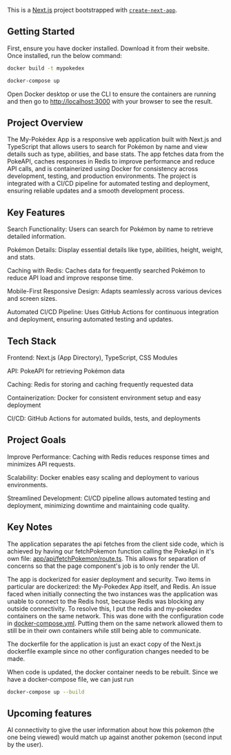 This is a [Next.js](https://nextjs.org) project bootstrapped with [`create-next-app`](https://nextjs.org/docs/app/api-reference/cli/create-next-app).

## Getting Started

First, ensure you have docker installed. Download it from their website. Once installed, run the below command:

```bash
docker build -t mypokedex
```

```bash
docker-compose up
```

Open Docker desktop or use the CLI to ensure the containers are running and then go to [http://localhost:3000](http://localhost:3000) with your browser to see the result.

## Project Overview
The My-Pokédex App is a responsive web application built with Next.js and TypeScript that allows users to search for Pokémon by name and view details such as type, abilities, and base stats. The app fetches data from the PokeAPI, caches responses in Redis to improve performance and reduce API calls, and is containerized using Docker for consistency across development, testing, and production environments. The project is integrated with a CI/CD pipeline for automated testing and deployment, ensuring reliable updates and a smooth development process.

## Key Features
Search Functionality: Users can search for Pokémon by name to retrieve detailed information.

Pokémon Details: Display essential details like type, abilities, height, weight, and stats.

Caching with Redis: Caches data for frequently searched Pokémon to reduce API load and improve response time.

Mobile-First Responsive Design: Adapts seamlessly across various devices and screen sizes.

Automated CI/CD Pipeline: Uses GitHub Actions for continuous integration and deployment, ensuring automated testing and updates.

## Tech Stack
Frontend: Next.js (App Directory), TypeScript, CSS Modules

API: PokeAPI for retrieving Pokémon data

Caching: Redis for storing and caching frequently requested data

Containerization: Docker for consistent environment setup and easy deployment

CI/CD: GitHub Actions for automated builds, tests, and deployments

## Project Goals
Improve Performance: Caching with Redis reduces response times and minimizes API requests.

Scalability: Docker enables easy scaling and deployment to various environments.

Streamlined Development: CI/CD pipeline allows automated testing and deployment, minimizing downtime and maintaining code quality.

## Key Notes
The application separates the api fetches from the client side code, which is achieved by having our fetchPokemon function calling the PokeApi in it's own file: [app/api/fetchPokemon/route.ts](https://github.com/UzairJ99/my-pokedex/blob/main/src/app/api/fetchPokemon/route.ts). This allows for separation of concerns so that the page component's job is to only render the UI.

The app is dockerized for easier deployment and security. Two items in particular are dockerized: the My-Pokedex App itself, and Redis. An issue faced when initially connecting the two instances was the application was unable to connect to the Redis host, because Redis was blocking any outside connectivity. To resolve this, I put the redis and my-pokedex containers on the same network. This was done with the configuration code in [docker-compose.yml](https://github.com/UzairJ99/my-pokedex/blob/main/docker-compose.yml). Putting them on the same network allowed them to still be in their own containers while still being able to communicate.

The dockerfile for the application is just an exact copy of the Next.js dockerfile example since no other configuration changes needed to be made.

When code is updated, the docker container needs to be rebuilt. Since we have a docker-compose file, we can just run
```bash
docker-compose up --build
```

## Upcoming features
AI connectivity to give the user information about how this pokemon (the one being viewed) would match up against another pokemon (second input by the user).
